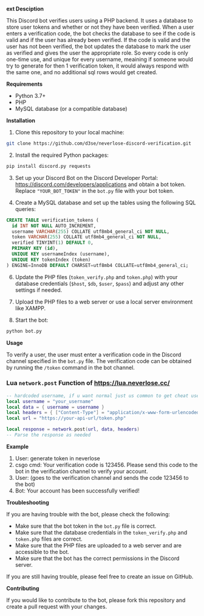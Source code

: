 **ext Desciption**

This Discord bot verifies users using a PHP backend. It uses a database to store user tokens and whether or not they have been verified. When a user enters a verification code, the bot checks the database to see if the code is valid and if the user has already been verified. If the code is valid and the user has not been verified, the bot updates the database to mark the user as verified and gives the user the appropriate role. So every code is only one-time use, and unique for every username, meaining if someone would try to generate for then 1 verification token, it would always respond with the same one, and no additional sql rows would get created.

**Requirements**

* Python 3.7+
* PHP
* MySQL database (or a compatible database)

**Installation**

1. Clone this repository to your local machine:

```bash
git clone https://github.com/d3se/neverlose-discord-verification.git
```

2. Install the required Python packages:

```bash
pip install discord.py requests
```

3. Set up your Discord Bot on the Discord Developer Portal: https://discord.com/developers/applications and obtain a bot token. Replace `"YOUR_BOT_TOKEN"` in the `bot.py` file with your bot token.

4. Create a MySQL database and set up the tables using the following SQL queries:
   
  ```sql
CREATE TABLE verification_tokens (
    id INT NOT NULL AUTO_INCREMENT,
    username VARCHAR(255) COLLATE utf8mb4_general_ci NOT NULL,
    token VARCHAR(255) COLLATE utf8mb4_general_ci NOT NULL,
    verified TINYINT(1) DEFAULT 0,
    PRIMARY KEY (id),
    UNIQUE KEY usernameIndex (username),
    UNIQUE KEY tokenIndex (token)
) ENGINE=InnoDB DEFAULT CHARSET=utf8mb4 COLLATE=utf8mb4_general_ci;
```
   
6. Update the PHP files (`token_verify.php` and `token.php`) with your database credentials (`$host`, `$db`, `$user`, `$pass`) and adjust any other settings if needed.

7. Upload the PHP files to a web server or use a local server environment like XAMPP.

8. Start the bot:

```bash
python bot.py
```

**Usage**

To verify a user, the user must enter a verification code in the Discord channel specified in the `bot.py` file. The verification code can be obtained by running the `/token` command in the bot channel.


### Lua `network.post` Function of https://lua.neverlose.cc/

```lua
-- hardcoded username, if u want normal just us common to get cheat username
local username = "your_username"
local data = { username = username }
local headers = { ["Content-Type"] = "application/x-www-form-urlencoded" }
local url = "https://your-api-url/token.php"

local response = network.post(url, data, headers)
-- Parse the response as needed
```
**Example**


1. User: generate token in neverlose 
2. csgo cmd: Your verification code is 123456. Please send this code to the bot in the verification channel to verify your account.
3. User: (goes to the verification channel and sends the code 123456 to the bot)
4. Bot: Your account has been successfully verified!


**Troubleshooting**

If you are having trouble with the bot, please check the following:

* Make sure that the bot token in the `bot.py` file is correct.
* Make sure that the database credentials in the `token_verify.php` and `token.php` files are correct.
* Make sure that the PHP files are uploaded to a web server and are accessible to the bot.
* Make sure that the bot has the correct permissions in the Discord server.

If you are still having trouble, please feel free to create an issue on GitHub.

**Contributing**

If you would like to contribute to the bot, please fork this repository and create a pull request with your changes.
